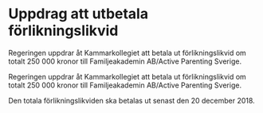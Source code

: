 # Uppdrag att utbetala förlikningslikvid

Regeringen uppdrar åt Kammarkollegiet att betala ut förlikningslikvid om totalt 250 000 kronor till Familjeakademin AB/Active Parenting Sverige.

Regeringen uppdrar åt Kammarkollegiet att betala ut förlikningslikvid om totalt 250 000 kronor till Familjeakademin AB/Active Parenting Sverige.

Den totala förlikningslikviden ska betalas ut senast den 20 december 2018.
